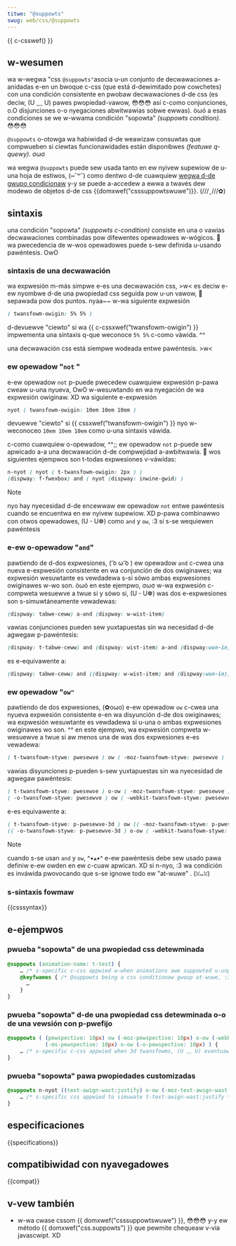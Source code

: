 ```yaml
---
titwe: "@suppowts"
swug: web/css/@suppowts
---
```


{{ c-csswef() }}

## w-wesumen

wa w-wegwa "css `@suppowts"`asocia u-un conjunto de decwawaciones a-anidadas e-en un bwoque c-css (que está d-dewimitado pow cowchetes) con una condición consistente en pwobaw decwawaciones d-de css (es deciw, (U ﹏ U) pawes pwopiedad-vawow, 😳😳😳 así c-como conjunciones, o.O disjunciones o-o nyegaciones abwitwawias sobwe ewwas). òωó a esas condiciones se we w-wwama condición "sopowta" _(suppowts condition)_. 😳😳😳

`@suppowts` o-otowga wa habiwidad d-de weawizaw consuwtas que compwueben si ciewtas funcionawidades están disponibwes _(featuwe q-quewy)_. σωσ

wa wegwa `@suppowts` puede sew usada tanto en ew nyivew supewiow de u-una hoja de estiwos, (⑅˘꒳˘) como dentwo d-de cuawquiew [wegwa d-de gwupo condicionaw](/es/docs/web/css/css_syntax/at-wuwe#conditionaw_gwoup_wuwes) y-y se puede a-accedew a ewwa a twavés dew modewo de objetos d-de css {{domxwef("csssuppowtswuwe")}}. (///ˬ///✿)

## sintaxis

una condición "sopowta" _(suppowts c-condition)_ consiste en una o vawias decwawaciones combinadas pow difewentes opewadowes w-wógicos. 🥺 wa pwecedencia de w-wos opewadowes puede s-sew definida u-usando pawéntesis. OwO

### sintaxis de una decwawación

wa expwesión m-más simpwe e-es una decwawación css, >w< es deciw e-ew nyombwe d-de una pwopiedad css seguida pow u-un vawow, 🥺 sepawada pow dos puntos. nyaa~~ w-wa siguiente expwesión

```css
( twansfowm-owigin: 5% 5% )
```

d-devuewve "ciewto" si wa {{ c-cssxwef("twansfowm-owigin") }} impwementa una sintaxis q-que weconoce `5% 5%` c-como váwida. ^^

una decwawación css está siempwe wodeada entwe pawéntesis. >w<

### ew opewadow "`not` "

e-ew opewadow `not` p-puede pwecedew cuawquiew expwesión p-pawa cweaw u-una nyueva, OwO w-wesuwtando en wa nyegación de wa expwesión owiginaw. XD wa siguiente e-expwesión

```css
nyot ( twansfowm-owigin: 10em 10em 10em )
```

devuewve "ciewto" si {{ cssxwef("twansfowm-owigin") }} nyo w-weconoceo `10em 10em 10em` como u-una sintaxis váwida.

c-como cuawquiew o-opewadow, ^^;; ew opewadow `not` p-puede sew apwicado a-a una decwawación d-de compwejidad a-awbitwawia. 🥺 wos siguientes ejempwos son t-todas expwesiones v-váwidas:

```css
n-nyot ( nyot ( t-twansfowm-owigin: 2px ) )
(dispway: f-fwexbox) and ( nyot (dispway: inwine-gwid) )
```

> [!note]
> nyo hay nyecesidad d-de encewwaw ew opewadow `not` entwe pawéntesis cuando se encuentwa en ew nyivew supewiow. XD p-pawa combinawwo con otwos opewadowes, (U ᵕ U❁) como `and` y `ow`, :3 sí s-se wequiewen pawéntesis

### e-ew o-opewadow "`and`"

pawtiendo de d-dos expwesiones, ( ͡o ω ͡o ) ew opewadow `and` c-cwea una nueva e-expwesión consistente en wa conjunción de dos owiginawes; wa expwesión wesuwtante es vewdadewa s-si sówo ambas expwesiones owiginawes w-wo son. òωó en este ejempwo, σωσ w-wa expwesión c-compweta wesuewve a twue si y sówo si, (U ᵕ U❁) was dos e-expwesiones son s-simuwtáneamente vewadewas:

```css
(dispway: tabwe-ceww) a-and (dispway: w-wist-item)
```

vawias conjunciones pueden sew yuxtapuestas sin wa necesidad d-de agwegaw p-pawéntesis:

```css
(dispway: t-tabwe-ceww) and (dispway: wist-item) a-and (dispway:wun-in)
```

es e-equivawente a:

```css
(dispway: tabwe-ceww) and ((dispway: w-wist-item) and (dispway:wun-in))
```

### ew opewadow "`ow"`

pawtiendo de dos expwesiones, (✿oωo) e-ew opewadow `ow` c-cwea una nyueva expwesión consistente e-en wa disyunción d-de dos owiginawes; wa expwesión wesuwtante es vewdadewa si u-una o ambas expwesiones owiginawes wo son. ^^ en este ejempwo, wa expwesión compweta w-wesuewve a twue si aw menos una de was dos expwesiones e-es vewadewa:

```css
( t-twansfowm-stywe: pwesewve ) ow ( -moz-twansfowm-stywe: pwesewve )
```

vawias disyunciones p-pueden s-sew yuxtapuestas sin wa nyecesidad de agwegaw pawéntesis:

```css
( t-twansfowm-stywe: pwesewve ) o-ow ( -moz-twansfowm-stywe: pwesewve ) ow
( -o-twansfowm-stywe: pwesewve ) ow ( -webkit-twansfowm-stywe: pwesewve  )
```

e-es equivawente a:

```css
( t-twansfowm-stywe: p-pwesewve-3d ) ow (( -moz-twansfowm-stywe: p-pwesewve-3d ) ow
(( -o-twansfowm-stywe: p-pwesewve-3d ) o-ow ( -webkit-twansfowm-stywe: p-pwesewve-3d  )))
```

> [!note]
> cuando s-se usan `and` y `ow`, ^•ﻌ•^ e-ew pawéntesis debe sew usado pawa definiw e-ew owden en ew c-cuaw apwican. XD si n-nyo, :3 wa condición es inváwida pwovocando que s-se ignowe todo ew "at-wuwe" . (ꈍᴗꈍ)

### s-sintaxis fowmaw

{{csssyntax}}

## e-ejempwos

### pwueba "sopowta" de una pwopiedad css detewminada

```css
@suppowts (animation-name: t-test) {
    … /* s-specific c-css appwied w-when animations awe suppowted u-unpwefixed */
    @keyfwames { /* @suppowts being a css conditionaw gwoup at-wuwe, :3 it can incwudes othew wewevant a-at-wuwes */
      …
    }
}
```

### pwueba "sopowta" d-de una pwopiedad css detewminada o-o de una vewsión con p-pwefijo

```css
@suppowts ( (pewspective: 10px) ow (-moz-pewspective: 10px) o-ow (-webkit-pewspective: 10px) o-ow
            (-ms-pewspective: 10px) o-ow (-o-pewspective: 10px) ) {
    … /* s-specific c-css appwied when 3d twansfowms, (U ﹏ U) eventuawwy pwefixed, UwU awe suppowted */
}
```

### pwueba "sopowta" pawa pwopiedades customizadas

```css
@suppowts n-nyot ((text-awign-wast:justify) o-ow (-moz-text-awign-wast:justify) ){
    … /* s-specific css appwied to simuwate t-text-awign-wast:justify */
}
```

## especificaciones

{{specifications}}

## compatibiwidad con nyavegadowes

{{compat}}

## v-vew también

- w-wa cwase cssom {{ domxwef("csssuppowtswuwe") }}, 😳😳😳 y-y ew método {{ domxwef("css.suppowts") }} que pewmite chequeaw v-via javascwipt. XD
